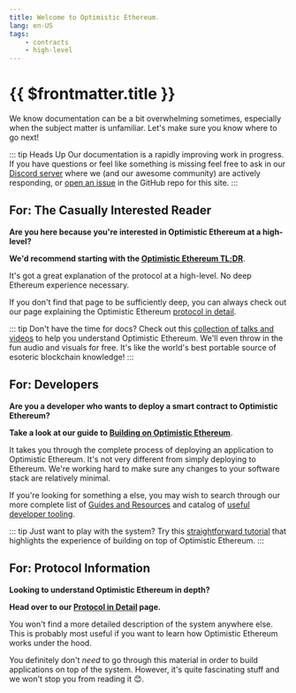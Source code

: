 ```yaml
---
title: Welcome to Optimistic Ethereum.
lang: en-US
tags:
    - contracts
    - high-level
---
```


# {{ $frontmatter.title }}

We know documentation can be a bit overwhelming sometimes, especially when the subject matter is unfamiliar.
Let's make sure you know where to go next!

::: tip Heads Up
Our documentation is a rapidly improving work in progress.
If you have questions or feel like something is missing feel free to ask in our [Discord server](https://discord.gg/5TaAXGn2D8) where we (and our awesome community) are actively responding, or [open an issue](https://github.com/ethereum-optimism/community-hub/issues) in the GitHub repo for this site.
:::

## For: The Casually Interested Reader
**Are you here because you're interested in Optimistic Ethereum at a high-level?**

**We'd recommend starting with the [Optimistic Ethereum TL;DR](/docs/protocol/tldr.md)**.

It's got a great explanation of the protocol at a high-level.
No deep Ethereum experience necessary.

If you don't find that page to be sufficiently deep, you can always check out our page explaining the Optimistic Ethereum [protocol in detail](/docs/protocol/protocol.md).

::: tip Don't have the time for docs?
Check out this [collection of talks and videos](/docs/resources/talks.md) to help you understand Optimistic Ethereum.
We'll even throw in the fun audio and visuals for free.
It's like the world's best portable source of esoteric blockchain knowledge!
:::

## For: Developers
**Are you a developer who wants to deploy a smart contract to Optimistic Ethereum?**

**Take a look at our guide to [Building on Optimistic Ethereum](/docs/developers/integration.md)**.

It takes you through the complete process of deploying an application to Optimistic Ethereum.
It's not very different from simply deploying to Ethereum.
We're working hard to make sure any changes to your software stack are relatively minimal.

If you're looking for something a else, you may wish to search through our more complete list of [Guides and Resources](/docs/resources/tutorials.md) and catalog of [useful developer tooling](/docs/resources/tooling.md).

::: tip Just want to play with the system?
Try this [straightforward tutorial](https://github.com/ethereum-optimism/optimism-tutorial/blob/main/README.md) that highlights the experience of building on top of Optimistic Ethereum.
:::

## For: Protocol Information
**Looking to understand Optimistic Ethereum in depth?**

**Head over to our [Protocol in Detail](/docs/protocol/protocol.md) page.**

You won't find a more detailed description of the system anywhere else.
This is probably most useful if you want to learn how Optimistic Ethereum works under the hood.

You definitely don't *need* to go through this material in order to build applications on top of the system.
However, it's quite fascinating stuff and we won't stop you from reading it 😊.